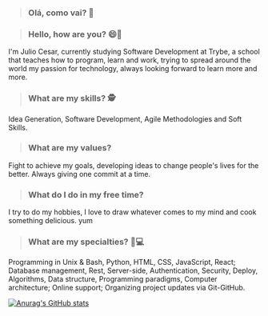 > ### Olá, como vai? 👋

> ### Hello, how are you? 😄👋
I'm Julio Cesar, currently studying Software Development at Trybe, a school that teaches how to program, learn and work, trying to spread around the world my passion for technology, always looking forward to learn more and more.

> ### What are my skills? 🕵
Idea Generation, Software Development, Agile Methodologies and Soft Skills.

> ### What are my values?
Fight to achieve my goals, developing ideas to change people's lives for the better. Always giving one commit at a time.

> ### What do I do in my free time?
I try to do my hobbies, I love to draw whatever comes to my mind and cook something delicious. yum

> ### What are my specialties? 👨💻
Programming in Unix & Bash, Python, HTML, CSS, JavaScript, React; Database management, Rest, Server-side, Authentication, Security, Deploy, Algorithms, Data structure, Programming paradigms, Computer architecture; Online support; Organizing project updates via Git-GitHub.

[![Anurag's GitHub stats](https://github-readme-stats.vercel.app/api?username=JulioCesar1402&show_icons=true&count_private=true&theme=react)](https://github.com/anuraghazra/github-readme-stats)
<!--
**JulioCesar1402/JulioCesar1402** is a ✨ _special_ ✨ repository because its `README.md` (this file) appears on your GitHub profile.

Here are some ideas to get you started:

- 🔭 I’m currently working on ...
- 🌱 I’m currently learning ...
- 👯 I’m looking to collaborate on ...
- 🤔 I’m looking for help with ...
- 💬 Ask me about ...
- 📫 How to reach me: ...
- 😄 Pronouns: ...
- ⚡ Fun fact: ...
-->
